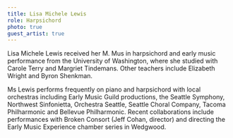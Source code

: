```yaml
---
title: Lisa Michele Lewis
role: Harpsichord
photo: true
guest_artist: true
---
```


Lisa Michele Lewis received her M. Mus in harpsichord and early music performance from the University of Washington, where she studied with Carole Terry and Margriet Tindemans. Other teachers include Elizabeth Wright and Byron Shenkman.

Ms Lewis performs frequently on piano and harpsichord with local orchestras including Early Music Guild productions, the Seattle Symphony, Northwest Sinfonietta, Orchestra Seattle, Seattle Choral Company, Tacoma Philharmonic and Bellevue Philharmonic. Recent collaborations include performances with Broken Consort (Jeff Cohan, director) and directing the Early Music Experience chamber series in Wedgwood.